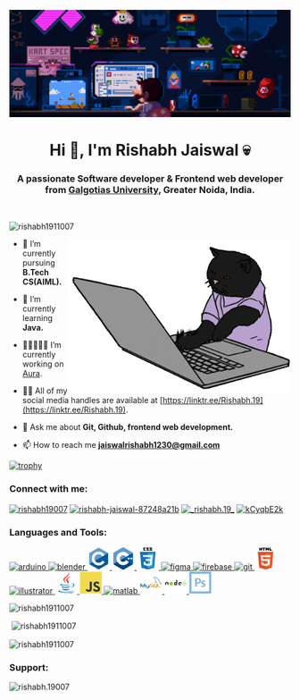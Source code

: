 ![logo](https://github.com/rishabh1911007/rishabh1911007/blob/main/github.gif)
<h1 align="center">Hi 👋, I'm Rishabh Jaiswal 💀</h1>
<h3 align="center">A passionate Software developer & Frontend web developer from <a href="https://www.galgotiasuniversity.edu.in/"> Galgotias University</a>, Greater Noida, India.</h3>

<p>  <br> </p>

<p align="left"> <img src="https://komarev.com/ghpvc/?username=rishabh1911007&label=Profile%20views&color=0e75b6&style=flat" alt="rishabh1911007" /> </p>

<img align ="right" alt="coding" width="400" src="https://raw.githubusercontent.com/BhavyaCodes/BhavyaCodes/master/.github/cat.gif">


- 🔭 I’m currently pursuing **B.Tech CS(AIML).**

- 🌱 I’m currently learning **Java.**

- 👨🏻‍🤝‍👨🏻 I’m currently working on [Aura](https://teamaura58.netlify.app/).

- 👨‍💻 All of my social media handles are available at [https://linktr.ee/Rishabh.19](https://linktr.ee/Rishabh.19).

- 💬 Ask me about **Git, Github, frontend web development.**

- 📫 How to reach me **jaiswalrishabh1230@gmail.com**


[![trophy](https://github-profile-trophy.vercel.app/?username=ryo-ma&theme=onedark)](https://github.com/ryo-ma/github-profile-trophy)

<!--<p align="left"> <a href="https://twitter.com/rishabh19007" target="blank"><img src="https://img.shields.io/twitter/follow/rishabh19007?logo=twitter&style=for-the-badge" alt="rishabh19007" /></a> </p> -->



<h3 align="left">Connect with me:</h3>
<p align="left">
<a href="https://twitter.com/rishabh19007" target="blank"><img align="center" src="https://raw.githubusercontent.com/rahuldkjain/github-profile-readme-generator/master/src/images/icons/Social/twitter.svg" alt="rishabh19007" height="30" width="40" /></a>
<a href="https://linkedin.com/in/rishabh-jaiswal-87248a21b" target="blank"><img align="center" src="https://raw.githubusercontent.com/rahuldkjain/github-profile-readme-generator/master/src/images/icons/Social/linked-in-alt.svg" alt="rishabh-jaiswal-87248a21b" height="30" width="40" /></a>
<a href="https://instagram.com/_rishabh.19_" target="blank"><img align="center" src="https://raw.githubusercontent.com/rahuldkjain/github-profile-readme-generator/master/src/images/icons/Social/instagram.svg" alt="_rishabh.19_" height="30" width="40" /></a>
<a href="https://discord.gg/kCyqbE2k" target="blank"><img align="center" src="https://raw.githubusercontent.com/rahuldkjain/github-profile-readme-generator/master/src/images/icons/Social/discord.svg" alt="kCyqbE2k" height="30" width="40" /></a>
</p>

<h3 align="left">Languages and Tools:</h3>
<p align="left"> <a href="https://www.arduino.cc/" target="_blank" rel="noreferrer"> <img src="https://cdn.worldvectorlogo.com/logos/arduino-1.svg" alt="arduino" width="40" height="40"/> </a> <a href="https://www.blender.org/" target="_blank" rel="noreferrer"> <img src="https://download.blender.org/branding/community/blender_community_badge_white.svg" alt="blender" width="40" height="40"/> </a> <a href="https://www.cprogramming.com/" target="_blank" rel="noreferrer"> <img src="https://raw.githubusercontent.com/devicons/devicon/master/icons/c/c-original.svg" alt="c" width="40" height="40"/> </a> <a href="https://www.w3schools.com/cpp/" target="_blank" rel="noreferrer"> <img src="https://raw.githubusercontent.com/devicons/devicon/master/icons/cplusplus/cplusplus-original.svg" alt="cplusplus" width="40" height="40"/> </a> <a href="https://www.w3schools.com/css/" target="_blank" rel="noreferrer"> <img src="https://raw.githubusercontent.com/devicons/devicon/master/icons/css3/css3-original-wordmark.svg" alt="css3" width="40" height="40"/> </a> <a href="https://www.figma.com/" target="_blank" rel="noreferrer"> <img src="https://www.vectorlogo.zone/logos/figma/figma-icon.svg" alt="figma" width="40" height="40"/> </a> <a href="https://firebase.google.com/" target="_blank" rel="noreferrer"> <img src="https://www.vectorlogo.zone/logos/firebase/firebase-icon.svg" alt="firebase" width="40" height="40"/> </a> <a href="https://git-scm.com/" target="_blank" rel="noreferrer"> <img src="https://www.vectorlogo.zone/logos/git-scm/git-scm-icon.svg" alt="git" width="40" height="40"/> </a> <a href="https://www.w3.org/html/" target="_blank" rel="noreferrer"> <img src="https://raw.githubusercontent.com/devicons/devicon/master/icons/html5/html5-original-wordmark.svg" alt="html5" width="40" height="40"/> </a> <a href="https://www.adobe.com/in/products/illustrator.html" target="_blank" rel="noreferrer"> <img src="https://www.vectorlogo.zone/logos/adobe_illustrator/adobe_illustrator-icon.svg" alt="illustrator" width="40" height="40"/> </a> <a href="https://www.java.com" target="_blank" rel="noreferrer"> <img src="https://raw.githubusercontent.com/devicons/devicon/master/icons/java/java-original.svg" alt="java" width="40" height="40"/> </a> <a href="https://developer.mozilla.org/en-US/docs/Web/JavaScript" target="_blank" rel="noreferrer"> <img src="https://raw.githubusercontent.com/devicons/devicon/master/icons/javascript/javascript-original.svg" alt="javascript" width="40" height="40"/> </a> <a href="https://www.mathworks.com/" target="_blank" rel="noreferrer"> <img src="https://upload.wikimedia.org/wikipedia/commons/2/21/Matlab_Logo.png" alt="matlab" width="40" height="40"/> </a> <a href="https://www.mysql.com/" target="_blank" rel="noreferrer"> <img src="https://raw.githubusercontent.com/devicons/devicon/master/icons/mysql/mysql-original-wordmark.svg" alt="mysql" width="40" height="40"/> </a> <a href="https://nodejs.org" target="_blank" rel="noreferrer"> <img src="https://raw.githubusercontent.com/devicons/devicon/master/icons/nodejs/nodejs-original-wordmark.svg" alt="nodejs" width="40" height="40"/> </a> <a href="https://www.photoshop.com/en" target="_blank" rel="noreferrer"> <img src="https://raw.githubusercontent.com/devicons/devicon/master/icons/photoshop/photoshop-line.svg" alt="photoshop" width="40" height="40"/> </a> </p


<p><img align="left" src="https://github-readme-stats.vercel.app/api/top-langs?username=rishabh1911007&show_icons=true&locale=en&layout=compac" alt="rishabh1911007" /></p> 

<p>  <br> </p>


<p>&nbsp;<img align="center" src="https://github-readme-stats.vercel.app/api?username=rishabh1911007&show_icons=true&locale=en&" alt="rishabh1911007" /></p>

<p><img align="center" src="https://github-readme-streak-stats.herokuapp.com/?user=rishabh1911007&" alt="rishabh1911007" /></p>

<h3 align="left">Support:</h3>
<p><a href="https://www.buymeacoffee.com/rishabh.19007"> <img align="left" src="https://cdn.buymeacoffee.com/buttons/v2/default-yellow.png" height="50" width="210" alt="rishabh.19007" /></a></p><br><br>
